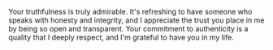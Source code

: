 Your truthfulness is truly admirable. It's refreshing to have someone who speaks with honesty and integrity, and I appreciate the trust you place in me by being so open and transparent. Your commitment to authenticity is a quality that I deeply respect, and I'm grateful to have you in my life.